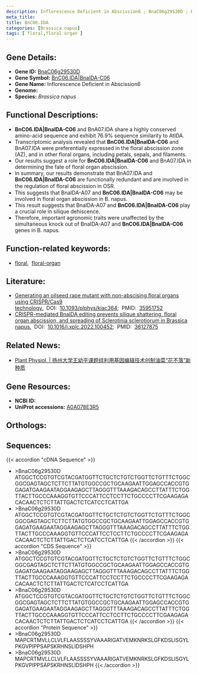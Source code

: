 ```yaml
---
description: Inflorescence Deficient in Abscission6 ; BnaC06g29530D ; Brassica napus
meta_title:
title: BnC06.IDA
categories: [Brassica napus]
tags: [ floral,floral organ ]
---
```


## Gene Details:
- **Gene ID:** [BnaC06g29530D]()
- **Gene Symbol:** <u>BnC06.IDA|BnaIDA-C06</u>
- **Gene Name:** Inflorescence Deficient in Abscission6
- **Genome:** 
- **Species:** *Brassica napus*

## Functional Descriptions:
   - **BnC06.IDA|BnaIDA-C06** and BnA07.IDA share a highly conserved amino-acid sequence and exhibit 76.9% sequence similarity to AtIDA.
   - Transcriptomic analysis revealed that **BnC06.IDA|BnaIDA-C06** and BnA07.IDA were preferentially expressed in the floral abscission zone (AZ), and in other floral organs, including petals, sepals, and filaments.
   - Our results suggest a role for **BnC06.IDA|BnaIDA-C06** and BnA07.IDA in determining the fate of floral organ abscission.
   - In summary, our results demonstrate that BnA07.IDA and **BnC06.IDA|BnaIDA-C06** are functionally redundant and are involved in the regulation of ﬂoral abscission in OSR.
   - This suggests that BnaIDA-A07 and **BnC06.IDA|BnaIDA-C06** may be involved in floral organ abscission in B. napus.
   - This result suggests that BnaIDA-A07 and **BnC06.IDA|BnaIDA-C06** play a crucial role in silique dehiscence.
   - Therefore, important agronomic traits were unaffected by the simultaneous knock out of BnaIDA-A07 and **BnC06.IDA|BnaIDA-C06** genes in B. napus.

## Function-related keywords:
   - [floral](/tags/floral/),&nbsp;&nbsp;[floral-organ](/tags/floral-organ/)

## Literature:
   - [Generating an oilseed rape mutant with non-abscising floral organs using CRISPR/Cas9 technology.](https://www.doi.org/10.1093/plphys/kiac364)&nbsp;&nbsp;DOI:&nbsp;&nbsp;[10.1093/plphys/kiac364](https://www.doi.org/10.1093/plphys/kiac364);&nbsp;&nbsp;PMID:&nbsp;&nbsp;[35951752](https://pubmed.ncbi.nlm.nih.gov/35951752/)
   - [CRISPR-mediated BnaIDA editing prevents silique shattering, floral organ abscission, and spreading of Sclerotinia sclerotiorum in Brassica napus.](https://www.doi.org/10.1016/j.xplc.2022.100452)&nbsp;&nbsp;DOI:&nbsp;&nbsp;[10.1016/j.xplc.2022.100452](https://www.doi.org/10.1016/j.xplc.2022.100452);&nbsp;&nbsp;PMID:&nbsp;&nbsp;[36127875](https://pubmed.ncbi.nlm.nih.gov/36127875/)

## Related News:
   - [Plant Physiol. | 扬州大学王幼平课题组利用基因编辑技术创制油菜“花不落”新种质](https://mp.weixin.qq.com/s?__biz=MzU3ODY3MDM0NA==&mid=2247521277&idx=2&sn=8ed310bbb6dbdc04088ade180686c067&chksm=fd73099aca04808c9c8b424d648f1b046d15002c8caefc36a33a28acb291038a195f3be4fe9b&scene=27#wechat_redirect)

## Gene Resources:
- **NCBI ID:**  [](https://www.ncbi.nlm.nih.gov/search/all/?term=)
- **UniProt accessions:**  [A0A078E3R5](https://www.uniprot.org/uniprotkb/A0A078E3R5/entry)

## Orthologs:

## Sequences:
{{< accordion "cDNA Sequence" >}}
- \>BnaC06g29530D<br>
ATGGCTCCGTGTCGTACGATGGTTCTGCTCTGTCTGGTTCTGTTTCTGGCGGCGAGTAGCTCTTCTTATGTGGCCGCTGCAAGAATTGGAGCCACCGTGGAGATGAAGAATAGGAAGAGCTTAGGGTTTAAAGACAGCCTTATTTCTGGTTACTTGCCCAAAGGTGTTCCCATTCCTCCTTCTGCCCCTTCGAAGAGACACAACTCTCTTATTGACTCTCATCCTCATTGA
- \>BnaC06g29530D<br>
ATGGCTCCGTGTCGTACGATGGTTCTGCTCTGTCTGGTTCTGTTTCTGGCGGCGAGTAGCTCTTCTTATGTGGCCGCTGCAAGAATTGGAGCCACCGTGGAGATGAAGAATAGGAAGAGCTTAGGGTTTAAAGACAGCCTTATTTCTGGTTACTTGCCCAAAGGTGTTCCCATTCCTCCTTCTGCCCCTTCGAAGAGACACAACTCTCTTATTGACTCTCATCCTCATTGA
{{< /accordion >}}
{{< accordion "CDS Sequence" >}}
- \>BnaC06g29530D<br>
ATGGCTCCGTGTCGTACGATGGTTCTGCTCTGTCTGGTTCTGTTTCTGGCGGCGAGTAGCTCTTCTTATGTGGCCGCTGCAAGAATTGGAGCCACCGTGGAGATGAAGAATAGGAAGAGCTTAGGGTTTAAAGACAGCCTTATTTCTGGTTACTTGCCCAAAGGTGTTCCCATTCCTCCTTCTGCCCCTTCGAAGAGACACAACTCTCTTATTGACTCTCATCCTCATTGA
- \>BnaC06g29530D<br>
ATGGCTCCGTGTCGTACGATGGTTCTGCTCTGTCTGGTTCTGTTTCTGGCGGCGAGTAGCTCTTCTTATGTGGCCGCTGCAAGAATTGGAGCCACCGTGGAGATGAAGAATAGGAAGAGCTTAGGGTTTAAAGACAGCCTTATTTCTGGTTACTTGCCCAAAGGTGTTCCCATTCCTCCTTCTGCCCCTTCGAAGAGACACAACTCTCTTATTGACTCTCATCCTCATTGA
{{< /accordion >}}
{{< accordion "Protein Sequence" >}}
- \>BnaC06g29530D<br>
MAPCRTMVLLCLVLFLAASSSSYVAAARIGATVEMKNRKSLGFKDSLISGYLPKGVPIPPSAPSKRHNSLIDSHPH
- \>BnaC06g29530D<br>
MAPCRTMVLLCLVLFLAASSSSYVAAARIGATVEMKNRKSLGFKDSLISGYLPKGVPIPPSAPSKRHNSLIDSHPH
{{< /accordion >}}
